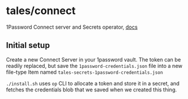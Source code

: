 # tales/connect

1Password Connect server and Secrets operator, [docs](https://developer.1password.com/docs/k8s/operator/)

## Initial setup

Create a new Connect Server in your 1password vault. The token can be readily replaced, but
save the `1password-credentials.json` file into a new file-type Item named `tales-secrets-1password-credentials.json`

`./install.sh` uses `op` CLI to allocate a token and store it in a secret, and fetches the credentials blob that we saved when
we created this thing. 

